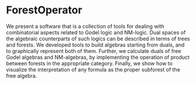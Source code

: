 # ForestOperator

We present a software that is a collection of tools for dealing with combinatorial aspects related to Godel logic and NM-logic.
Dual spaces of the algebraic counterparts of such logics can be described in terms of trees and forests. We developed tools to build algebras starting from duals, and to graphically represent both of them. Further, we calculate duals of free Godel algebras and NM-algebras, by implementing the operation of product between forests in the appropriate category. Finally, we show how to visualize the interpretation of any formula as the proper subforest of the free algebra. 
